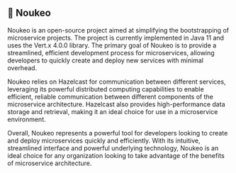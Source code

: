 ## 🦉 Noukeo

Noukeo is an open-source project aimed at simplifying the bootstrapping of microservice projects. The project is currently implemented in Java 11 and uses the Vert.x 4.0.0 library. The primary goal of Noukeo is to provide a streamlined, efficient development process for microservices, allowing developers to quickly create and deploy new services with minimal overhead.

Noukeo relies on Hazelcast for communication between different services, leveraging its powerful distributed computing capabilities to enable efficient, reliable communication between different components of the microservice architecture. Hazelcast also provides high-performance data storage and retrieval, making it an ideal choice for use in a microservice environment.

Overall, Noukeo represents a powerful tool for developers looking to create and deploy microservices quickly and efficiently. With its intuitive, streamlined interface and powerful underlying technology, Noukeo is an ideal choice for any organization looking to take advantage of the benefits of microservice architecture.
